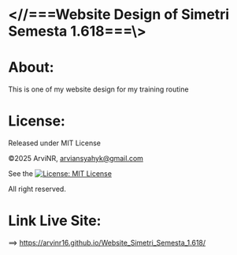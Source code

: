 # <//===Website Design of Simetri Semesta 1.618===\\>


# About:
This is one of my website design for my training routine


# License:
Released under MIT License

©2025 ArviNR, arviansyahyk@gmail.com

See the [![License: MIT License](https://img.shields.io/badge/License-MIT_License-red.svg)](LICENSE)

All right reserved.


# Link Live Site:
==> https://arvinr16.github.io/Website_Simetri_Semesta_1.618/
